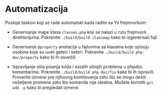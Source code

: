 Automatizacija
==============

Postoje taskovi koji se rade automatski kada radite sa Yii frejmvorkom:

- Generisanje mape klasa `classes.php` koji se nalazi u rutu frejmvork direktorijuma.
  Pokrenite `./build/build classmap` kako bi izgenerisali fajl.

- Generisanje `@property` anotacija u fajlovima sa klasama koje opisuju osobine koje su uveli geteri i seteri.
  Pokrenite `./build/build php-doc/property` kako bi ih osvežili.

- Ispravljanje stila pisanja koda i ostalih sitnijih problema u phpdoc komentarima.
  Pokrenite `./build/build php-doc/fix` kako bi ih ispravili.
  Proverite izmene pre njihovog komitovanja zato što se mogu desiti neželjene promene zato što komanda nije idealna.
  Možete koristiti `git add -p` kako bi pregledali izmene.